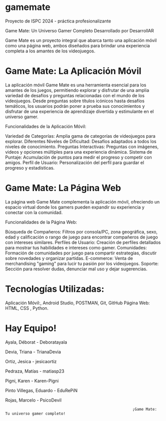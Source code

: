 # gamemate
Proyecto de ISPC 2024 - práctica profesionalizante 


Game Mate: Un Universo Gamer Completo
Desarrollado por DesarrollAR

Game Mate es un proyecto integral que abarca tanto una aplicación móvil como una página web, ambos diseñados para brindar una experiencia completa a los amantes de los videojuegos.

# Game Mate: La Aplicación Móvil

La aplicación móvil Game Mate es una herramienta esencial para los amantes de los juegos, permitiendo explorar y disfrutar de una amplia variedad de desafíos y preguntas relacionadas con el mundo de los videojuegos. Desde preguntas sobre títulos icónicos hasta desafíos temáticos, los usuarios podrán poner a prueba sus conocimientos y disfrutar de una experiencia de aprendizaje divertida y estimulante en el universo gamer.

Funcionalidades de la Aplicación Móvil:

Variedad de Categorías: Amplia gama de categorías de videojuegos para explorar.
Diferentes Niveles de Dificultad: Desafíos adaptados a todos los niveles de conocimiento.
Preguntas Interactivas: Preguntas con imágenes, videos y opciones múltiples para una experiencia dinámica.
Sistema de Puntaje: Acumulación de puntos para medir el progreso y competir con amigos.
Perfil de Usuario: Personalización del perfil para guardar el progreso y estadísticas.

# Game Mate: La Página Web

La página web Game Mate complementa la aplicación móvil, ofreciendo un espacio virtual donde los gamers pueden expandir su experiencia y conectar con la comunidad.

Funcionalidades de la Página Web:

Búsqueda de Compañeros: Filtros por consola/PC, zona geográfica, sexo, edad y calificación o rango de juego para encontrar compañeros de juego con intereses similares.
Perfiles de Usuario: Creación de perfiles detallados para mostrar tus habilidades e intereses como gamer.
Comunidades: Formación de comunidades por juego para compartir estrategias, discutir sobre novedades y organizar partidas.
E-commerce: Venta de merchandising "gaming" para lucir tu pasión por los videojuegos.
Soporte: Sección para resolver dudas, denunciar mal uso y dejar sugerencias.

# Tecnologías Utilizadas:

Aplicación Móvil:, Android Studio, POSTMAN, Git, GitHub
Página Web: HTML, CSS , Python.

# Hay Equipo!

Ayala, Déborat - Deboratayala

Devia, Triana - TrianaDevia

Ortiz, Jesica - jesicaortiz

Pedraza, Matías - matiasp23

Pigni, Karen - Karen-Pigni

Pinto Villegas, Eduardo - EduRePiN

Rojas, Marcelo - PsicoDevil



                                                             ¡Game Mate: Tu universo gamer completo!

